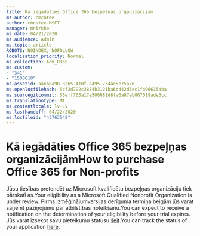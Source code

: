 ```yaml
---
title: Kā iegādāties Office 365 bezpeļņas organizācijām
ms.author: cmcatee
author: cmcatee-MSFT
manager: mnirkhe
ms.date: 04/21/2020
ms.audience: Admin
ms.topic: article
ROBOTS: NOINDEX, NOFOLLOW
localization_priority: Normal
ms.collection: Adm_O365
ms.custom:
- "341"
- "1500010"
ms.assetid: aaeb8a90-8265-410f-a495-734ae5e75a76
ms.openlocfilehash: 5cf2d792c3884b3121ba6dd42d3ec1fb96615aba
ms.sourcegitcommit: 55eff703a17e500681d8fa6a87eb067019ade3cc
ms.translationtype: MT
ms.contentlocale: lv-LV
ms.lasthandoff: 04/22/2020
ms.locfileid: "43763548"
---
```

# <a name="how-to-purchase-office-365-for-non-profits"></a><span data-ttu-id="2d2a4-102">Kā iegādāties Office 365 bezpeļņas organizācijām</span><span class="sxs-lookup"><span data-stu-id="2d2a4-102">How to purchase Office 365 for Non-profits</span></span>

<span data-ttu-id="2d2a4-103">Jūsu tiesības pretendēt uz Microsoft kvalificētu bezpeļņas organizāciju tiek pārskatī as.</span><span class="sxs-lookup"><span data-stu-id="2d2a4-103">Your eligibility as a Microsoft Qualified Nonprofit Organization is under review.</span></span> <span data-ttu-id="2d2a4-104">Pirms izmēģinājumversijas derīguma termiņa beigām jūs varat saņemt paziņojumu par atbilstības noteikšanu.</span><span class="sxs-lookup"><span data-stu-id="2d2a4-104">You can expect to receive a notification on the determination of your eligibility before your trial expires.</span></span> <span data-ttu-id="2d2a4-105">Jūs varat izsekot savu pieteikumu statusu [šeit](https://eligibilityweb.azurewebsites.net/).</span><span class="sxs-lookup"><span data-stu-id="2d2a4-105">You can track the status of your application [here](https://eligibilityweb.azurewebsites.net/).</span></span>